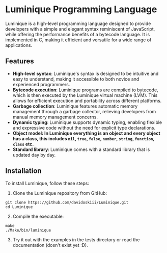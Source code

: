 # Luminique Programming Language

Luminique is a high-level programming language designed to provide developers with a simple and elegant syntax reminiscent of JavaScript, while offering the performance benefits of a bytecode language. It is implemented in C, making it efficient and versatile for a wide range of applications.

## Features

- **High-level syntax**: Luminique's syntax is designed to be intuitive and easy to understand, making it accessible to both novice and experienced programmers.
- **Bytecode execution**: Luminique programs are compiled to bytecode, which is then executed by the Luminique virtual machine (LVM). This allows for efficient execution and portability across different platforms.
- **Garbage collection**: Luminique features automatic memory management through a garbage collector, relieving developers from manual memory management concerns.
- **Dynamic typing**: Luminique supports dynamic typing, enabling flexible and expressive code without the need for explicit type declarations.
- **Object model: In Luminique everything is an object and every object has a class, this includes `nil`, `true`, `false`, `number`, `string`, `function`, `class` etc.**
- **Standard library**: Luminique comes with a standard library that is updated day by day.

## Installation

To install Luminique, follow these steps:

1. Clone the Luminique repository from GitHub:

```
git clone https://github.com/davidoskiii/Luminique.git
cd Luminique
```

2. Compile the executable:
```
make
./Make/bin/luminique
```

3. Try it out with the examples in the tests directory or read the documentation (dosn't exist yet :D).

